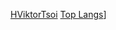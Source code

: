[HViktorTsoi](https://github-readme-stats.vercel.app/api?username=HViktorTsoi&count_private=true&show_icons=true&theme=dracula&hide=commits)
[Top Langs](https://github-readme-stats.vercel.app/api/top-langs/?username=HViktorTsoi&hide=html)]

